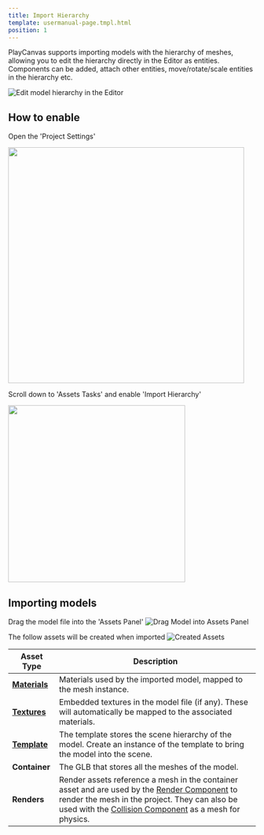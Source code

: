 ```yaml
---
title: Import Hierarchy
template: usermanual-page.tmpl.html
position: 1
---
```


PlayCanvas supports importing models with the hierarchy of meshes, allowing you to edit the hierarchy directly in the Editor as entities. Components can be added, attach other entities, move/rotate/scale entities in the hierarchy etc.

![Edit model hierarchy in the Editor][edit_hierarchy_gif]

## How to enable

Open the 'Project Settings'

<img src="/images/user-manual/assets/import-pipeline/import-hierarchy/project-settings.png" width="480px">

Scroll down to 'Assets Tasks' and enable 'Import Hierarchy'

<img src="/images/user-manual/assets/import-pipeline/import-hierarchy/asset-tasks.png" width="360px">

## Importing models

Drag the model file into the 'Assets Panel'
![Drag Model into Assets Panel][import_model_gif]

The follow assets will be created when imported
![Created Assets][created_assets_img]

| Asset Type | Description |
|------------|-------------|
| **[Materials][material_asset]** | Materials used by the imported model, mapped to the mesh instance. |
| **[Textures][texture_asset]** | Embedded textures in the model file (if any). These will automatically be mapped to the associated materials. |
| **[Template][template_asset]** | The template stores the scene hierarchy of the model. Create an instance of the template to bring the model into the scene. |
| **Container** | The GLB that stores all the meshes of the model. |
| **Renders** | Render assets reference a mesh in the container asset and are used by the [Render Component][render_component] to render the mesh in the project. They can also be used with the [Collision Component][collision_component] as a mesh for physics. |


[edit_hierarchy_gif]: /images/user-manual/assets/import-pipeline/import-hierarchy/edit-hierarchy.gif
[import_model_gif]: /images/user-manual/assets/import-pipeline/import-hierarchy/import-model.gif
[created_assets_img]: /images/user-manual/assets/import-pipeline/import-hierarchy/created-assets.png
[material_asset]: /user-manual/assets/physical-material/
[texture_asset]: /user-manual/assets/textures/
[template_asset]: /user-manual/templates/
[render_component]: /api/pc.RenderComponent.html
[collision_component]: /api/pc.CollisionComponent.html
